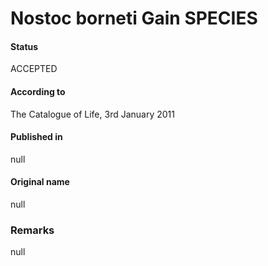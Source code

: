 Nostoc borneti Gain SPECIES
=======

#### Status
ACCEPTED

#### According to
The Catalogue of Life, 3rd January 2011

#### Published in
null

#### Original name
null

### Remarks
null